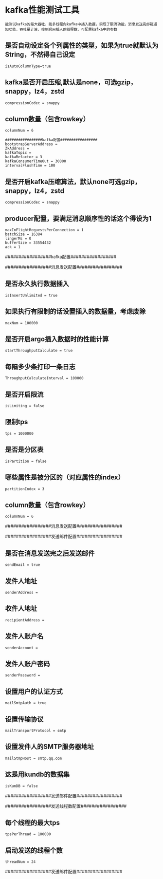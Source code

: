 # kafka性能测试工具
    能测试kafka的最大吞吐，能多线程向kafka中插入数据，实现了限流功能，消息发送完邮箱通知功能，吞吐量计算，控制启用插入的线程数，可配置kafka中的参数


## 是否自动设定各个列属性的类型，如果为true就默认为String，不然得自己设定
    isAutoColumnType=true

## kafka是否开启压缩,默认是none，可选gzip，snappy，lz4，zstd
    compressionCodec = snappy

## column数量（包含rowkey）
    columnNum = 6

    #################kafka配置#################
    bootstrapServerAddress = 
    ZkAddress = 
    kafkaTopic = 
    kafkaRefactor = 3
    kafkaConsumerTimeOut = 30000
    intervalFlushTime = 100
## 是否开启kafka压缩算法，默认none可选gzip，snappy，lz4，zstd
    compressionCodec = snappy
## producer配置，要满足消息顺序性的话这个得设为1
    maxInFlightRequestsPerConnection = 1
    batchSize = 16384
    lingerMs = 0
    bufferSize = 33554432
    ack = 1
#################kafka配置#################

#################消息发送配置#################
## 是否永久执行数据插入
    isInsertUnlimited = true
## 如果执行有限制的话设置插入的数据量，考虑废除
    maxNum = 100000
## 是否开启argo插入数据时的性能计算
    startThroughputCalculate = true
## 每隔多少条打印一条日志
    ThroughputCalculateInterval = 100000
## 是否开启限流
    isLimiting = false
## 限制tps
    tps = 1000000
## 是否是分区表
    isPartition = false
## 哪些属性是被分区的（对应属性的index）
    partitionIndex = 3
## column数量（包含rowkey）
    columnNum = 6
#################消息发送配置#################

#################发送邮件配置#################
## 是否在消息发送完之后发送邮件
    sendEmail = true
## 发件人地址
    senderAddress =
## 收件人地址
    recipientAddress = 
## 发件人账户名
    senderAccount = 
## 发件人账户密码
    senderPassword = 
## 设置用户的认证方式
    mailSmtpAuth = true
## 设置传输协议
    mailTransportProtocol = smtp
## 设置发件人的SMTP服务器地址
    mailStmpHost = smtp.qq.com

## 这是用kundb的数据集
    isKunDB = false
#################发送邮件配置#################

#################发送线程数配置#################
## 每个线程的最大tps
    tpsPerThread = 100000
## 启动发送的线程个数
    threadNum = 24
#################发送邮件配置#################
